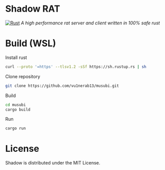 # Shadow RAT

[![Rust](https://github.com/vu1nerab13/shadow/actions/workflows/rust.yml/badge.svg)](https://github.com/vu1nerab13/shadow/actions/workflows/rust.yml)
*A high performance rat server and client written in 100% safe rust*

# Build (WSL)

Install rust
```bash
curl --proto '=https' --tlsv1.2 -sSf https://sh.rustup.rs | sh
```

Clone repository
```bash
git clone https://github.com/vu1nerab13/musubi.git
```

Build
```bash
cd musubi
cargo build
```

Run
```bash
cargo run
```

# License

Shadow is distributed under the MIT License.
